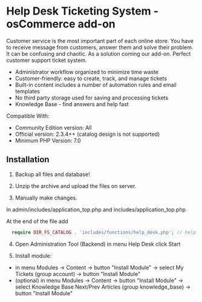 # Help Desk Ticketing System - osCommerce add-on
Customer service is the most important part of each online store. You have to receive message from customers, answer them and solve their problem. It can be confusing and chaotic. As a solution coming our add-on. Perfect customer support ticket system.

* Administrator workflow organized to minimize time waste 
* Customer-friendly: easy to create, track, and manage tickets 
* Built-in content includes a number of automation rules and email templates 
* No third party storage used for saving and processing tickets 
* Knowledge Base - find answers and help fast

Compatible With:

* Community Edition version: All 
* Official version: 2.3.4++ (catalog design is not supported)
* Minimum PHP Version: 7.0

## Installation
1. Backup all files and database!

2. Unzip the archive and upload the files on server.

3. Manually make changes.

In admin/includes/application_top.php and includes/application_top.php

At the end of the file add

```php
  require DIR_FS_CATALOG . 'includes/functions/help_desk.php'; // help desk ticketing system add-on
```

4. Open Administration Tool (Backend) in menu Help Desk click Start

5. Install module:

* in menu Modules -> Content -> button "Install Module" -> select My Tickets (group account) -> button "Install Module"
* (optional) in menu Modules -> Content -> button "Install Module" -> select Knowledge Base Next/Prev Articles (group knowledge_base) -> button "Install Module"

